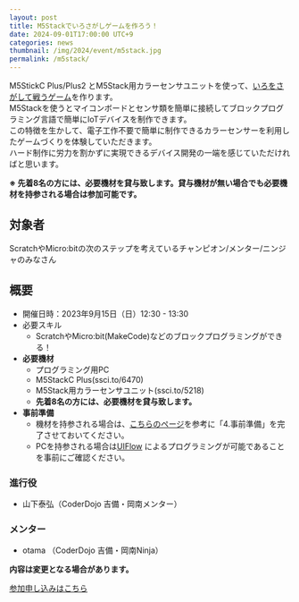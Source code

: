 ```yaml
---
layout: post
title: M5Stackでいろさがしゲームを作ろう！
date: 2024-09-01T17:00:00 UTC+9
categories: news
thumbnail: /img/2024/event/m5stack.jpg
permalink: /m5stack/
---
```


M5StickC Plus/Plus2 とM5Stack用カラーセンサユニットを使って、[いろをさがして戦うゲーム](https://protopedia.net/prototype/5078)を作ります。<br />
M5Stackを使うとマイコンボードとセンサ類を簡単に接続してブロックプログラミング言語で簡単にIoTデバイスを制作できます。<br />
この特徴を生かして、電子工作不要で簡単に制作できるカラーセンサーを利用したゲームづくりを体験していただきます。<br />
ハード制作に労力を割かずに実現できるデバイス開発の一端を感じていただければと思います。<br />

**※ 先着8名の方には、必要機材を貸与致します。貸与機材が無い場合でも必要機材を持参される場合は参加可能です。**

## 対象者
ScratchやMicro:bitの次のステップを考えているチャンピオン/メンター/ニンジャのみなさん

## 概要
- 開催日時：2023年9月15日（日）12:30 - 13:30
- 必要スキル
  - ScratchやMicro:bit(MakeCode)などのブロックプログラミングができる！
- **必要機材**
    - プログラミング用PC
    - M5StackC Plus(ssci.to/6470)
    - M5Stack用カラーセンサユニット(ssci.to/5218)
    - **先着8名の方には、必要機材を貸与致します。**
- **事前準備**
    - 機材を持参される場合は、[こちらのページ](https://github.com/airpocket-soundman/M5ColorFinderWS/blob/main/README.md)を参考に「4.事前準備」を完了させておいてください。
    - PCを持参される場合は[UIFlow](https://flow.m5stack.com/) によるプログラミングが可能であることを事前にご確認ください。

### 進行役
- 山下泰弘（CoderDojo 吉備・岡南メンター）

### メンター
- otama （CoderDojo 吉備・岡南Ninja）

**内容は変更となる場合があります。**

<div class='framed_button'>
    <a href='TODO' target='_blank'>参加申し込みはこちら</a>
</div>
